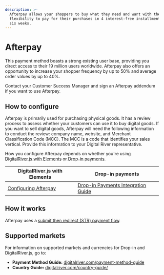 ```yaml
---
description: >-
  Afterpay allows your shoppers to buy what they need and want with the
  flexibility to pay for their purchases in 4 interest-free installments over
  six weeks.
---
```


# Afterpay

This payment method boasts a strong existing user base, providing you direct access to their 19 million users worldwide. Afterpay also offers an opportunity to increase your shopper frequency by up to 50% and average order values by up to 40%.

Contact your Customer Success Manager and sign an Afterpay addendum if you want to use Afterpay.

## How to configure&#x20;

Afterpay is primarily used for purchasing physical goods. It has a review process to assess whether your customers can use it to buy digital goods. If you want to sell digital goods, Afterpay will need the following information to conduct the review: company name, website, and Merchant Classification Code (MCC). The MCC is a code that identifies your sales vertical. Provide this information to your Digital River representative.

How you configure Afterpay depends on whether you're using [DigitalRiver.js with Elements](../payments-solutions/digitalriver.js/) or[ Drop-in payments](../payments-solutions/drop-in/).

| DigitalRiver.js with Elements                                                                         | Drop-in payments                                                                                 |
| ----------------------------------------------------------------------------------------------------- | ------------------------------------------------------------------------------------------------ |
| [Configuring Afterpay](../payments-solutions/digitalriver.js/payment-methods/configuring-afterpay.md) | [Drop-in Payments Integration Guide](../payments-solutions/drop-in/drop-in-integration-guide.md) |

## How it works

Afterpay uses a [submit then redirect (STR) payment flow](../building-your-workflows/flows-by-payment-type.md#submit-then-redirect-str-payment-flow).

## Supported markets

For information on supported markets and currencies for Drop-in and DigitalRiver.js, go to:&#x20;

* **Payment Method Guide:** [digitalriver.com/payment-method-guide](https://www.digitalriver.com/payment-method/afterpay/)
* **Country Guide:** [digitalriver.com/country-guide/](https://www.digitalriver.com/country-guide/)
